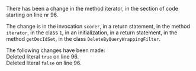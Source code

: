 There has been a change in the method iterator, in the section of code starting on line nr 96.
  
The change is in the invocation ```scorer```, in a return statement, in the method ```iterator```, in the class ```1```, in an initialization, in a return statement, in the method ```getDocIdSet```, in the class ```DeleteByQueryWrappingFilter```.
  
The following changes have been made:  
Deleted literal ```true``` on line 96.  
Deleted literal ```false``` on line 96.  
